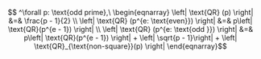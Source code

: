 
$$ ^\forall p: \text{odd prime},\ \begin{eqnarray}
\left| \text{QR} (p) \right| &=& \frac{p - 1}{2} \\
\left| \text{QR} (p^{e: \text{even}}) \right| &=& p\left| \text{QR}(p^{e - 1}) \right| \\
\left| \text{QR} (p^{e: \text{odd }}) \right| &=& p\left| \text{QR}(p^{e - 1}) \right| + \left| \sqrt{p - 1}\right| + \left| \text{QR}_{\text{non-square}}(p) \right|
\end{eqnarray}$$

